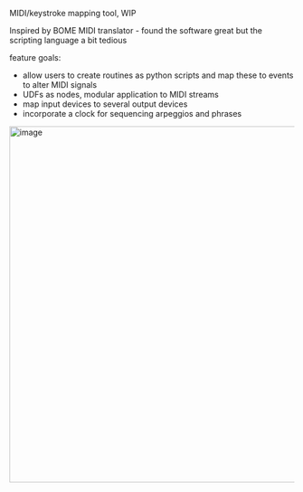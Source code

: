 MIDI/keystroke mapping tool, WIP

Inspired by BOME MIDI translator - found the software great but the scripting language a bit tedious

feature goals:
- allow users to create routines as python scripts and map these to events to alter MIDI signals
- UDFs as nodes, modular application to MIDI streams
- map input devices to several output devices
- incorporate a clock for sequencing arpeggios and phrases

<img width="980" height="630" alt="image" src="https://github.com/user-attachments/assets/12c8c221-3d57-453b-95df-9d3f0a49ef52" />



